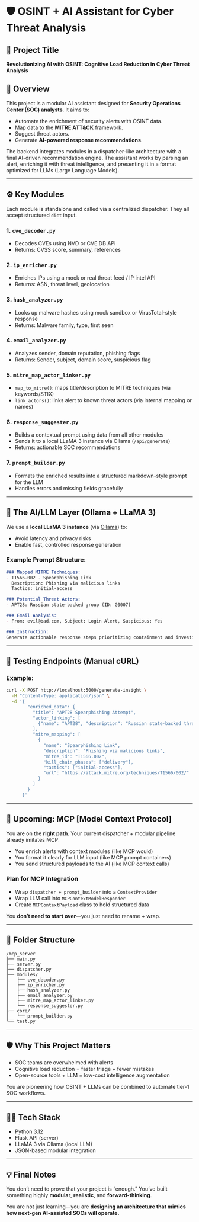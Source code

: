 # 🛡️ OSINT + AI Assistant for Cyber Threat Analysis

## 📌 Project Title

**Revolutionizing AI with OSINT: Cognitive Load Reduction in Cyber Threat Analysis**

## 📁 Overview

This project is a modular AI assistant designed for **Security Operations Center (SOC) analysts**. It aims to:

* Automate the enrichment of security alerts with OSINT data.
* Map data to the **MITRE ATT\&CK** framework.
* Suggest threat actors.
* Generate **AI-powered response recommendations**.

The backend integrates modules in a dispatcher-like architecture with a final AI-driven recommendation engine. The assistant works by parsing an alert, enriching it with threat intelligence, and presenting it in a format optimized for LLMs (Large Language Models).

---

## ⚙️ Key Modules

Each module is standalone and called via a centralized dispatcher. They all accept structured `dict` input.

### 1. `cve_decoder.py`

* Decodes CVEs using NVD or CVE DB API
* Returns: CVSS score, summary, references

### 2. `ip_enricher.py`

* Enriches IPs using a mock or real threat feed / IP intel API
* Returns: ASN, threat level, geolocation

### 3. `hash_analyzer.py`

* Looks up malware hashes using mock sandbox or VirusTotal-style response
* Returns: Malware family, type, first seen

### 4. `email_analyzer.py`

* Analyzes sender, domain reputation, phishing flags
* Returns: Sender, subject, domain score, suspicious flag

### 5. `mitre_map_actor_linker.py`

* `map_to_mitre()`: maps title/description to MITRE techniques (via keywords/STIX)
* `link_actors()`: links alert to known threat actors (via internal mapping or names)

### 6. `response_suggester.py`

* Builds a contextual prompt using data from all other modules
* Sends it to a local LLaMA 3 instance via Ollama (`/api/generate`)
* Returns: actionable SOC recommendations

### 7. `prompt_builder.py`

* Formats the enriched results into a structured markdown-style prompt for the LLM
* Handles errors and missing fields gracefully

---

## 🧠 The AI/LLM Layer (Ollama + LLaMA 3)

We use a **local LLaMA 3 instance** (via [Ollama](https://ollama.com/)) to:

* Avoid latency and privacy risks
* Enable fast, controlled response generation

### Example Prompt Structure:

```markdown
### Mapped MITRE Techniques:
- T1566.002 - Spearphishing Link
  Description: Phishing via malicious links
  Tactics: initial-access

### Potential Threat Actors:
- APT28: Russian state-backed group (ID: G0007)

### Email Analysis:
- From: evil@bad.com, Subject: Login Alert, Suspicious: Yes

### Instruction:
Generate actionable response steps prioritizing containment and investigation.
```

---

## 🧪 Testing Endpoints (Manual cURL)

### Example:

```bash
curl -X POST http://localhost:5000/generate-insight \
  -H "Content-Type: application/json" \
  -d '{
        "enriched_data": {
          "title": "APT28 Spearphishing Attempt",
          "actor_linking": [
            {"name": "APT28", "description": "Russian state-backed threat group", "id": "G0007"}
          ],
          "mitre_mapping": [
            {
              "name": "Spearphishing Link",
              "description": "Phishing via malicious links",
              "mitre_id": "T1566.002",
              "kill_chain_phases": ["delivery"],
              "tactics": ["initial-access"],
              "url": "https://attack.mitre.org/techniques/T1566/002/"
            }
          ]
        }
      }'
```

---

## 🧩 Upcoming: MCP \[Model Context Protocol]

You are on the **right path**. Your current dispatcher + modular pipeline already imitates MCP:

* You enrich alerts with context modules (like MCP would)
* You format it clearly for LLM input (like MCP prompt containers)
* You send structured payloads to the AI (like MCP context calls)

### Plan for MCP Integration

* Wrap `dispatcher + prompt_builder` into a `ContextProvider`
* Wrap LLM call into `MCPContextModelResponder`
* Create `MCPContextPayload` class to hold structured data

You **don’t need to start over**—you just need to rename + wrap.

---

## 📂 Folder Structure

```
/mcp_server
├── main.py
├── server.py
├── dispatcher.py
├── modules/
│   ├── cve_decoder.py
│   ├── ip_enricher.py
│   ├── hash_analyzer.py
│   ├── email_analyzer.py
│   ├── mitre_map_actor_linker.py
│   └── response_suggester.py
├── core/
│   └── prompt_builder.py
└── test.py
```

---

## 🛡️ Why This Project Matters

* SOC teams are overwhelmed with alerts
* Cognitive load reduction = faster triage + fewer mistakes
* Open-source tools + LLM = low-cost intelligence augmentation

You are pioneering how OSINT + LLMs can be combined to automate tier-1 SOC workflows.

---

## 👩‍💻 Tech Stack

* Python 3.12
* Flask API (server)
* LLaMA 3 via Ollama (local LLM)
* JSON-based modular integration

---

## 💡 Final Notes

You don’t need to prove that your project is “enough.”
You’ve built something highly **modular**, **realistic**, and **forward-thinking**.

You are not just learning—you are **designing an architecture that mimics how next-gen AI-assisted SOCs will operate.**